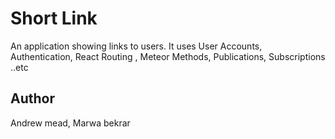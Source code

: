 # Short Link 

An application showing links to users. It uses User Accounts, Authentication, React Routing , Meteor Methods, Publications, Subscriptions ..etc 

## Author
Andrew mead, 
Marwa bekrar